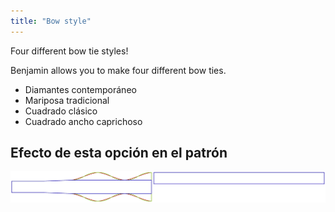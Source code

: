 ```yaml
---
title: "Bow style"
---
```


Four different bow tie styles!

Benjamin allows you to make four different bow ties.

- Diamantes contemporáneo
- Mariposa tradicional
- Cuadrado clásico
- Cuadrado ancho caprichoso

## Efecto de esta opción en el patrón

![This image shows the effect of this option by superimposing several variants that have a different value for this option](benjamin_bowstyle_sample.svg "Effect of this option on the pattern")
